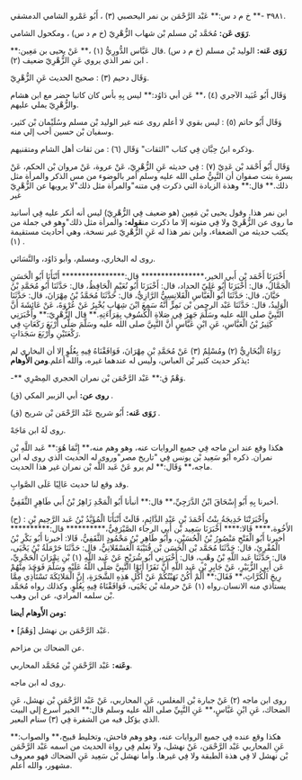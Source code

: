 ٣٩٨١ -** خ م د س:** عَبْد الرَّحْمَن بن نمر اليحصبي (٣) ، أَبُو عَمْرو الشامي الدمشقي.

**رَوَى عَن:** مُحَمَّد بْن مسلم بْن شهاب الزُّهْرِيّ (خ م د س) ، ومكحول الشامي.

**رَوَى عَنه:** الوليد بْن مسلم (خ م د س) .قال عَبَّاس الدُّورِيُّ (١) ،** عَنْ يحيى بن مَعِين:** ابن نمر الذي يروي عَنِ الزُّهْرِيّ ضعيف (٢) .

وَقَال دحيم (٣) : صحيح الحديث عَنِ الزُّهْرِيّ.

وَقَال أَبُو عُبَيد الآجري (٤) ،** عَن أبي دَاوُد:** ليس بِهِ بأس كان كاتبا حضر مع ابن هشام والزُّهْرِيّ يملي عليهم.

وَقَال أَبُو حاتم (٥) : ليس بقوي لا أعلم روى عنه غير الوليد بْن مسلم وسُلَيْمان بْن كثير، وسفيان بْن حسين أحب إلي منه.

وذكره ابنُ حِبَّان فِي كتاب "الثقات" وَقَال (٦) : من ثقات أهل الشام ومتقنيهم.

وَقَال أَبُو أَحْمَد بْن عَدِيّ (٧) : فِي حديثه عَنِ الزُّهْرِيّ، عَنْ عروة، عَنْ مروان بْن الحكم، عَنْ بسرة بنت صفوان أن النَّبِيُّ صلى الله عليه وسلم أمر بالوضوء من مس الذكر والمرأة مثل ذلك.** قال:** وهذة الزيادة التي ذكرت فِي متنه"والمرأة مثل ذلك"لا يرويها عن الزُّهْرِيّ غير

ابن نمر هذا. وقول يحيى بْن مَعِين (هو ضعيف فِي الزُّهْرِيّ) ليس أنه أنكر عليه فِي أسانيد ما روى عن الزُّهْرِيّ ولا فِي متونه إلا ما ذكرت من**قوله:** والمرأة مثل ذلك"وهو في جملة من يكتب حديثه من الضعفاء، وابن نمر هذا له عَنِ الزُّهْرِيّ غير نسخة، وهي أحاديث مستقيمة (١) .

روى له البخاري، ومسلم، وأبو دَاوُد، والنَّسَائي.

أَخْبَرَنَا أَحْمَد بْن أَبي الخير،**************** قال:**************** أَنْبَأَنَا أَبُو الْحَسَنِ الْجَمَّالُ، قال: أَخْبَرَنَا أَبُو عَلِيّ الحداد، قال: أَخْبَرَنَا أَبُو نُعَيْمٍ الْحَافِظُ، قال: حَدَّثَنَا أَبُو مُحَمَّدِ بْنُ حَيَّانَ، قال: حَدَّثَنَا أَبُو الْعَبَّاسِ الْقَلانِسِيُّ الرَّازِيُّ، قال: حَدَّثَنَا مُحَمَّدُ بْنُ مِهْرَانَ، قال: حَدَّثَنَا الْوَلِيدُ، قال: حَدَّثَنَا عَبْد الرحمن بْن نَمِرٍّ أَنَّهُ سَمِعَ ابْنَ شِهَابٍ يُخْبِرُ عَنْ عُرْوَةَ، عَنْ عَائِشَةَ أَنَّ النَّبِيَّ صلى الله عليه وسَلَّمَ جَهِرَ فِي صَلاةِ الْكُسُوفِ بِقِرَاءَتِهِ.** قال الزُّهْرِيّ:** وأَخْبَرَنِي كَثِيرُ بْنُ الْعَبَّاسِ، عَنِ ابْنِ عَبَّاسٍ أَنَّ النَّبِيَّ صلى الله عليه وسَلَّمَ صَلَّى أَرْبَعَ رَكَعَاتٍ فِي رَكْعَتَيْنِ وأَرْبَعَ سَجَدَاتٍ.

رَوَاهُ الْبُخَارِيُّ (٢) ومُسْلِمٌ (٣) عَنْ مُحَمَّدِ بْنِ مِهْرَانَ، فَوَافَقْنَاهُ فِيهِ بِعُلُوٍ إلا أن البخاري لم يذكر حديث كثير بْن العباس، وليس له عندهما غيره، والله أعلم.**ومن الأَوهام:**

-** وَهْمٌ ق:** عَبْد الرَّحْمَن بْن نمران الحجري المِصْرِي.

**روى عن:** أبي الزبير المكي (ق) .

**رَوَى عَنه:** أَبُو شريح عَبْد الرَّحْمَن بْن شريح (ق) .

روى لَهُ ابن مَاجَهْ.

هكذا وقع عند ابن ماجه فِي جميع الروايات عنه، وهو وهم منه،** إِنَّمَا هُوَ:** عَبد اللَّهِ بْن نمران. ذكره أَبُو سَعِيد بْن يونس فِي "تاريخ مصر"وروى له الحديث الذي روى له ابن ماجه،** وَقَال:** لم يرو عَنْ عَبد اللَّه بْن نمران غير هذا الحديث.

وقد وقع لنا حديث عَالِيًا عَلَى الصَّوابِ.

أخبرنا بِهِ أَبُو إِسْحَاقَ ابْنُ الدَّرَجِيِّ،** قال:** أنبأنا أَبُو الْمَجْدِ زَاهِرُ بْنُ أَبي طَاهِرٍ الثَّقَفِيُّ.

(ح) : وأَخْبَرَتْنَا خَدِيجَةُ بِنْتُ أَحْمَدَ بْنِ عَبْدِ الدَّائِمِ، قَالَتْ أَنْبَأَنَا الْمُؤَيَّدُ بْنُ عَبد الرَّحِيمِ بْنِ الأَخُوة،**** قَالا:**** أَخْبَرَنَا سَعِيد بْن أَبي الرجاء الصَّيْرَفِيُّ،********** قال:********** أخبرنا أَبُو الْفَتْحِ مَنْصُورُ بْنُ الْحُسَيْنِ، وأَبُو طَاهِرِ بْنُ مَحْمُودٍ الثَّقَفِيُّ، قَالا: أخبرنا أَبُو بَكْرِ بْنُ الْمُقْرِئِ، قال: حَدَّثَنَا مُحَمَّد بْن الْحَسَن بْن قُتَيْبَةَ الْعَسْقَلانِيُّ، قال: حَدَّثَنَا حَرْمَلَةُ بْنُ يَحْيَى، قال: حَدَّثَنَا عَبد اللَّهِ بْنُ وهْبٍ، قال: أَخْبَرَنِي أَبُو شُرَيْحٍ عَنْ عَبد اللَّهِ (١) بْنِ نِمْرَانَ الْحَجْرِيِّ، عَن أَبِي الزُّبَيْرِ، عَنْ جَابِرِ بْنِ عَبد اللَّهِ أَنَّ نَفَرًا أَتَوْا النَّبِيَّ صَلَّى اللَّهُ عَلَيْهِ وسَلَّمَ فَوَجَدَ مِنْهُمْ رِيحَ الْكُرَّاثِ،** فَقَالَ:** أَلَمْ أَكُنْ نَهَيْتُكُمْ عَنْ أَكْلِ هَذِهِ الشَّجَرَةِ، إِنَّ الْمَلائِكَةَ تَسْتَأْذِي مِمَّا يستأذي منه الانسان.رواه (١) عَنْ حرملة بْن يَحْيَى، فَوَافَقْنَاهُ فِيهِ بِعُلُوٍ. وكذلك رواه مُحَمَّد بْن سلمه المرادي، عن ابن وهب.

**ومن الأَوهام أيضا:**

• [وَهْمٌ] عَبْد الرَّحْمَن بن نهشل.

عن الضحاك بن مزاحم.

**وعَنه:** عَبْد الرَّحْمَنِ بْن مُحَمَّد المحاربي.

روى له ابن ماجه.

روى ابن ماجه (٢) عَنْ جبارة بْن المغلس، عَنِ المحاربي، عَنْ عَبْد الرَّحْمَن بْن نهشل، عَنِ الضحاك، عَنِ ابْنِ عَبَّاسٍ،** عَنِ النَّبِيِّ صلى الله عليه وسلم قال:** الخير أسرع إلى البيت الذي يؤكل فيه من الشفرة فِي (٣) سنام البعير.

هكذا وقع عنده فِي جميع الروايات عنه، وهو وهم فاحش، وتخليط قبيح،** والصواب:** عَنِ المحاربي عَبْد الرَّحْمَن، عَنْ نهشل، ولا نعلم فِي رواة الحديث من اسمه عَبْد الرَّحْمَن بْن نهشل لا فِي هذة الطبقة ولا فِي غيرها. وأما نهشل بْن سَعِيد عَنِ الضحاك فهو معروف مشهور، والله أعلم.